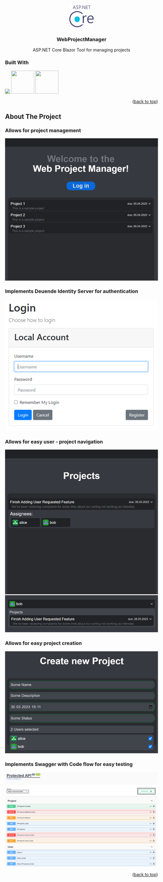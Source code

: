 <a name="readme-top"></a>

<!-- PROJECT LOGO -->
<br />
<div align="center">
    <img src="https://raw.githubusercontent.com/Indeedornot/README_icons/2cc2c6a6d95f2142441267c6f44467ed1c9224cf/language_and_tools/square/asp.net-core/asp.net-core.svg" alt="Logo" width="80" height="80"/>

<h3 align="center">WebProjectManager</h3>

  <p align="center">
    ASP.NET Core Blazor Tool for managing projects
  </p>
</div>

### Built With

<div>
<image src="https://raw.githubusercontent.com/Indeedornot/README_icons/3454466b1b34e42f17c5104d222219c9485129b7/language_and_tools/square/c%23/c%23.svg" />
<image src="https://raw.githubusercontent.com/Indeedornot/README_icons/2cc2c6a6d95f2142441267c6f44467ed1c9224cf/language_and_tools/square/asp.net-core/asp.net-core.svg" width=76 height=76/>
<image src="https://raw.githubusercontent.com/Indeedornot/README_icons/2cc2c6a6d95f2142441267c6f44467ed1c9224cf/language_and_tools/square/blazor/blazor.svg" width=76 height=76/>
</div>
    
<p align="right">(<a href="#readme-top">back to top</a>)</p>

<!-- ABOUT THE PROJECT -->
## About The Project

### Allows for project management

<div align="center">
  <img src="https://github.com/Indeedornot/WebProjectManager/blob/main/Assets/Landing.png?raw=true"/>
</div>

### Implements Deuende Identity Server for authentication

<div align="center">
  <img src="https://github.com/Indeedornot/WebProjectManager/blob/main/Assets/SignIn.png?raw=true"/>
</div>

### Allows for easy user - project navigation

<div align="center">
    <img src="https://github.com/Indeedornot/WebProjectManager/blob/main/Assets/Projects.png?raw=true"/>
</div>

<div align="center">
    <img src="https://github.com/Indeedornot/WebProjectManager/blob/main/Assets/User.png?raw=true"/>
</div>

### Allows for easy project creation

<div align="center">
    <img src="https://github.com/Indeedornot/WebProjectManager/blob/main/Assets/Create.png?raw=true"/>
</div>

### Implements Swagger with Code flow for easy testing

<div align="center">
    <img src="https://github.com/Indeedornot/WebProjectManager/blob/main/Assets/Swagger.png?raw=true"/>
</div>

<p align="right">(<a href="#readme-top">back to top</a>)</p>
